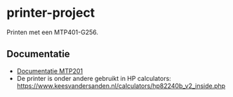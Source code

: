 # printer-project
Printen met een MTP401-G256.

## Documentatie
* [Documentatie MTP201](MTP201.pdf)
* De printer is onder andere gebruikt in HP calculators: https://www.keesvandersanden.nl/calculators/hp82240b_v2_inside.php
